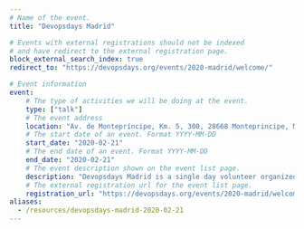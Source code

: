 ```yaml
---
# Name of the event.
title: "Devopsdays Madrid"

# Events with external registrations should not be indexed
# and have redirect to the external registration page.
block_external_search_index: true
redirect_to: "https://devopsdays.org/events/2020-madrid/welcome/"

# Event information
event:
    # The type of activities we will be doing at the event.
    type: ["talk"]
    # The event address
    location: "Av. de Montepríncipe, Km. 5, 300, 28668 Monteprincipe, Madrid"
    # The start date of an event. Format YYYY-MM-DD
    start_date: "2020-02-21"
    # The end date of an event. Format YYYY-MM-DD
    end_date: "2020-02-21"
    # The event description shown on the event list page.
    description: "Devopsdays Madrid is a single day volunteer organized conference which is dedicated to the DevOps community, and professionals who wish to improve the interaction and integration between the traditional silos of Development and Operations."
    # The external registration url for the event list page.
    registration_url: "https://devopsdays.org/events/2020-madrid/welcome/"
aliases:
  - /resources/devopsdays-madrid-2020-02-21
---
```

